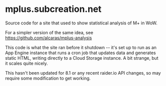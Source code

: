 # mplus.subcreation.net

Source code for a site that used to show statistical analysis of M+ in WoW.

For a simpler version of the same idea, see https://github.com/alcaras/mplus-analysis

This code is what the site ran before it shutdown -- it's set up to run as an App Engine instance that runs a cron job that updates data and generates static HTML, writing directly to a Cloud Storage instance. A bit strange, but it scales quite nicely.

This hasn't been updated for 8.1 or any recent raider.io API changes, so may require some modification to get working.
